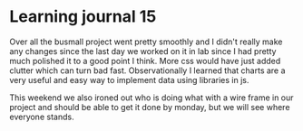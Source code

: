 # Learning journal 15

Over all the busmall project went pretty smoothly and I didn't really make any changes since the last day we worked on it in lab since I had pretty much polished it to a good point I think. More css would have just added clutter which can turn bad fast. Observationally I learned that charts are a very useful and easy way to implement data using libraries in js.

This weekend we also ironed out who is doing what with a wire frame in our project and should be able to get it done by monday, but we will see where everyone stands.
